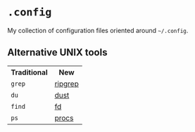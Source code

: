 # `.config`
My collection of configuration files oriented around `~/.config`.

## Alternative UNIX tools
<table>
  <tr>
    <th>Traditional</th>
    <th>New</th>
  </tr>
  <tr>
    <td><code>grep</code></td>
    <td><a href="https://github.com/BurntSushi/ripgrep">ripgrep</a></td>
  </tr>
  <tr>
    <td><code>du</code></td>
    <td><a href="https://github.com/bootandy/dust">dust</a></td>
  </tr>
  <tr>
    <td><code>find</code></td>
    <td><a href="https://github.com/sharkdp/fd">fd</a></td>
  </tr>
  <tr>
    <td><code>ps</code></td>
    <td><a href="https://github.com/dalance/procs">procs</a></td>
  </tr>
</table>
